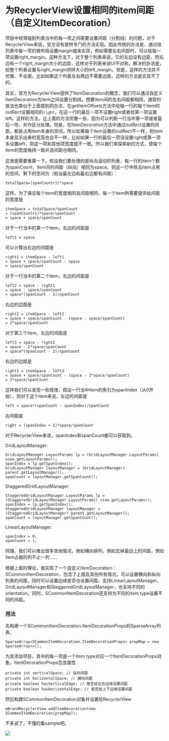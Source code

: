 # 为RecyclerView设置相同的item间距（自定义ItemDecoration）

项目中经常碰到列表当中的每一项之间需要设置间距（分割线）的问题，对于RecyclerView来说，官方没有提供专门的方法实现。因此传统的办法是，通过给列表中每一项的根布局设置margin值来实现，例如需要左右间距时，可以给每一项设置right_margin。这种方法下，对于整个列表来说，它的左边没有边距，而右边有一个right_margin大小的边距，这样对于列表来说UI不对称。解决的办法是，给整个列表设置与right_margin同样大小的left_margin。但是，这样的方法并不优雅、不全面，比如如果这个列表左右两边不需要边距，这样的方法是实现不了的。

其实，官方为RecyclerView提供了ItemDecoration的概念，我们可以通过自定义ItemDecoration为item之间设置分割线。想要item间的左右间距都相同，通常的做法也类似于上面提到的办法，在getItemOffsets方法中给每一行的每个item的outRect设置相同的`right`，在这一行的最后一项不设置right或者给第一项设置left。这样的方法，比上面的方法优雅一些，因为可以判断一行当中第一项或者最后一项，并作区分处理。但是，在ItemDecoration方法中通过outRect设置的间距，都是占用item本身的空间，所以如果每个item设置的outRect不一样，则item本身显示出来的宽高也会不一样，比如如果一行的最后一项没设置right或第一项多设置left，则这一项和其他项宽度就不一致。所以我们来探索新的方式，使每个item的宽度维持一致并且间距也相同。

这里面需要推算一下。假设我们要处理的是纵向滚动的列表，每一行的item个数为spanCount，item间的间距（纵向）相同为space。则这一行中除去item占用的空间，剩下的空间为（假设最左边和最右边都有间距）： 

`totalSpace=(spanCount+1)*space`

这样，为了保证每个item的宽度相同且间距相同，每一个item所需要提供给间距的宽度是

```
itemSpace = totalSpace/spanCount
= (spanCount+1)*space/spanCount
= space + space/spanCount
```

对于一行当中的第一个item，左边的间距是

`left1 = space`

可以计算出右边的间距是

```
right1 = itemSpace - left1
= space + space/spanCount - space
= space/spanCount
```

对于一行当中的第二个item，左边的间距是

```
left2 = space - right1
= space - space/spanCount
= space*(spanCount - 1)/spanCount
```

右边的边距是

```
right2 = itemSpace - left2
= space + space/spanCount - (space - space/spanCount)
= 2*space/spanCount
```

对于第三个item，左边的间距是

```
left3 = space - right2
= space - 2*space/spanCount
= space*(spanCount - 2)/spanCount
```

右边的边距是

```
right3 = itemSpace - left3
= space + space/spanCount - (space - 2*space/spanCount)
= 3*space/spanCount
```

这样我们可以发现一些规律，假设一行当中item的索引为spanIndex（从0开始），则对于这个item来说，左边的间距是

```
left = space*(spanCount - spanIndex)/spanCount
```

右间距是

```
right = (spanIndex + 1)*space/spanCount
```

对于RecyclerView来说，spanIndex和spanCount都可以获取到。


GridLayoutManager:

```
GridLayoutManager.LayoutParams lp = (GridLayoutManager.LayoutParams) view.getLayoutParams();
spanIndex = lp.getSpanIndex();
GridLayoutManager layoutManager = (GridLayoutManager) parent.getLayoutManager();
spanCount = layoutManager.getSpanCount();
```

StaggeredGridLayoutManager:

```
StaggeredGridLayoutManager.LayoutParams lp = (StaggeredGridLayoutManager.LayoutParams) view.getLayoutParams();
spanIndex = lp.getSpanIndex();
StaggeredGridLayoutManager layoutManager = (StaggeredGridLayoutManager) parent.getLayoutManager();
spanCount = layoutManager.getSpanCount(); 
```

LinearLayoutManager:

```
spanIndex = 0;
spanCount = 1;
```

同理，我们可以推出很多其他情况，例如横向排列，例如去掉最边上的间距，例如item占据的列不止一列……

根据上面的理论，我实现了一个自定义ItemDecoration：SCommonItemDecoration，包含了上面及其他所有情况，可以设置横向和纵向列表的间距，同时可以设置边缘是否也设置间距。支持LinearLayoutManager，GridLayoutManager和StaggeredGridLayoutManager，也支持不同的orientation。同时，SCommonItemDecoration还支持为不同的item type设置不同的间距。

### 用法

先构建一个SCommonItemDecoration.ItemDecorationProps的SparseArray列表，

```
SparseArray<SCommonItemDecoration.ItemDecorationProps> propMap = new SparseArray<>();
```

为其添加项目，其中的每一项是一个item type对应一个ItemDecorationProps对象，ItemDecorationProps包含属性：

```
private int verticalSpace; // 纵向间距
private int horizontalSpace; // 横向间距
private boolean hasVerticalEdge; // 是否给左右边缘设置间距
private boolean hasHorizontalEdge; // 是否给上下边缘设置间距
```

然后构建SCommonItemDecoration对象并设置给RecyclerView

```
mBrandRecyclerView.addItemDecoration(new SCommonItemDecoration(propMap));
```

不多说了，不懂的看sample吧。

![](demo.gif)


